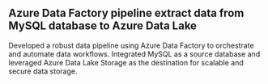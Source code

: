 ## Azure Data Factory pipeline extract data from MySQL database to Azure Data Lake 
Developed a robust data pipeline using Azure Data Factory to orchestrate and automate data workflows. Integrated MySQL as a source database and leveraged Azure Data Lake Storage as the destination for scalable and secure data storage.
